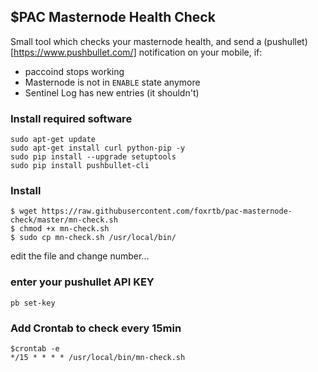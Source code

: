 ## $PAC Masternode Health Check

Small tool which checks your masternode health, and send a (pushullet)[https://www.pushbullet.com/] notification on your mobile, if:
* paccoind stops working
* Masternode is not in `ENABLE` state anymore
* Sentinel Log has new entries (it shouldn't)



### Install required software
```
sudo apt-get update
sudo apt-get install curl python-pip -y
sudo pip install --upgrade setuptools
sudo pip install pushbullet-cli
```

### Install
```
$ wget https://raw.githubusercontent.com/foxrtb/pac-masternode-check/master/mn-check.sh
$ chmod +x mn-check.sh
$ sudo cp mn-check.sh /usr/local/bin/
```
edit the file and change  <VIM TX> number...
  

### enter your pushullet API KEY
```
pb set-key
```

### Add Crontab to check every 15min
```
$crontab -e
*/15 * * * * /usr/local/bin/mn-check.sh
```
